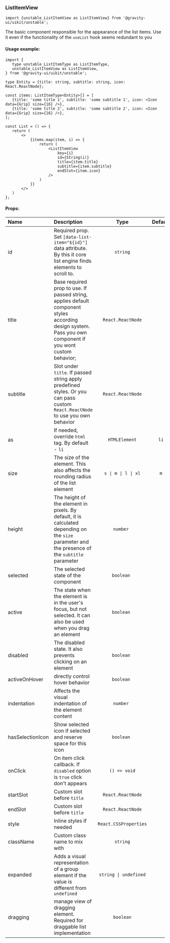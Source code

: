 ### ListItemView

```tsx
import {unstable_ListItemView as ListItemView} from '@gravity-ui/uikit/unstable';
```

The basic component responsible for the appearance of the list items.
Use it even if the functionality of the `useList` hook seems redundant to you

#### Usage example:

```tsx
import {
   type unstable_ListItemType as ListItemType,
   unstable_ListItemView as ListItemView,
} from '@gravity-ui/uikit/unstable';

type Entity = {title: string, subtitle: string, icon: React.ReactNode};

const items: ListItemType<Entity>[] = [
   {title: 'some title 1', subtitle: 'some subtitle 1', icon: <Icon data={Grip} size={16} />},
   {title: 'some title 2', subtitle: 'some subtitle 2', icon: <Icon data={Grip} size={16} />},
];

const List = () => {
   return (
       <>
           {items.map(item, i) => {
               return (
                   <ListItemView
                       key={i}
                       id={String(i)}
                       title={item.title}
                       subtitle={item.subtitle}
                       endSlot={item.icon}
                   />
               )
           }}
       </>
   )
};
```

#### Props:

| Name             | Description                                                                                                                                                |         Type          | Default |
| :--------------- | :--------------------------------------------------------------------------------------------------------------------------------------------------------- | :-------------------: | :-----: |
| id               | Required prop. Set `[data-list-item="${id}"]` data attribute. By this it core list engine finds elements to scroll to.                                     |       `string`        |         |
| title            | Base required prop to use. If passed string, applies default component styles according design system. Pass you own component if you wont custom behavior; |   `React.ReactNode`   |         |
| subtitle         | Slot under `title`. If passed string apply predefined styles. Or you can pass custom `React.ReactNode` to use you own behavior                             |   `React.ReactNode`   |         |
| as               | If needed, override `html` tag. By default - `li`                                                                                                          |     `HTMLElement`     |  `li`   |
| size             | The size of the element. This also affects the rounding radius of the list element                                                                         |  `s \| m \| l \| xl`  |   `m`   |
| height           | The height of the element in pixels. By default, it is calculated depending on the `size` parameter and the presence of the `subtitle` parameter           |       `number `       |         |
| selected         | The selected state of the component                                                                                                                        |      `boolean `       |         |
| active           | The state when the element is in the user's focus, but not selected. It can also be used when you drag an element                                          |      `boolean `       |         |
| disabled         | The disabled state. It also prevents clicking on an element                                                                                                |      `boolean `       |         |
| activeOnHover    | directly control hover behavior                                                                                                                            |      `boolean `       |         |
| indentation      | Affects the visual indentation of the element content                                                                                                      |       `number `       |         |
| hasSelectionIcon | Show selected icon if selected and reserve space for this icon                                                                                             |      `boolean `       |         |
| onClick          | On item click callback. If `disabled` option is `true` click don't appears                                                                                 |     `() => void`      |         |
| startSlot        | Custom slot before `title`                                                                                                                                 |   `React.ReactNode`   |         |
| endSlot          | Custom slot before `title`                                                                                                                                 |   `React.ReactNode`   |         |
| style            | Inline styles if needed                                                                                                                                    | `React.CSSProperties` |         |
| className        | Custom class name to mix with                                                                                                                              |       `string`        |         |
| expanded         | Adds a visual representation of a group element if the value is different from `undefined`                                                                 | `string \| undefined` |         |
| dragging         | manage view of dragging element. Required for draggable list implementation                                                                                |       `boolean`       |         |
